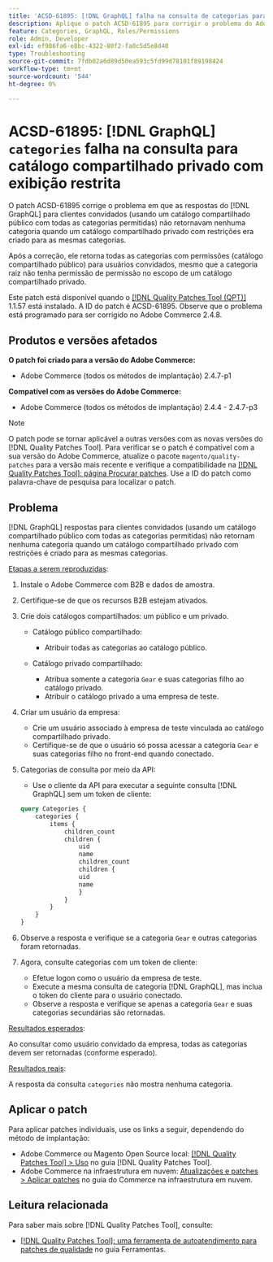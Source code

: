 ```yaml
---
title: 'ACSD-61895: [!DNL GraphQL] falha na consulta de categorias para catálogo compartilhado particular com exibição restrita'
description: Aplique o patch ACSD-61895 para corrigir o problema do Adobe Commerce, em que as  [!DNL GraphQL] respostas para clientes convidados (usando um catálogo compartilhado público com todas as categorias permitidas) não retornavam nenhuma categoria quando um catálogo compartilhado privado com restrições era criado para as mesmas categorias.
feature: Categories, GraphQL, Roles/Permissions
role: Admin, Developer
exl-id: ef986fa6-e8bc-4322-80f2-fa0c5d5e8d40
type: Troubleshooting
source-git-commit: 7fdb02a6d89d50ea593c5fd99d78101f89198424
workflow-type: tm+mt
source-wordcount: '544'
ht-degree: 0%

---
```


# ACSD-61895: [!DNL GraphQL] `categories` falha na consulta para catálogo compartilhado privado com exibição restrita

O patch ACSD-61895 corrige o problema em que as respostas do [!DNL GraphQL] para clientes convidados (usando um catálogo compartilhado público com todas as categorias permitidas) não retornavam nenhuma categoria quando um catálogo compartilhado privado com restrições era criado para as mesmas categorias.

Após a correção, ele retorna todas as categorias com permissões (catálogo compartilhado público) para usuários convidados, mesmo que a categoria raiz não tenha permissão de permissão no escopo de um catálogo compartilhado privado.

Este patch está disponível quando o [[!DNL Quality Patches Tool (QPT)]](/help/tools/quality-patches-tool/quality-patches-tool-to-self-serve-quality-patches.md) 1.1.57 está instalado. A ID do patch é ACSD-61895. Observe que o problema está programado para ser corrigido no Adobe Commerce 2.4.8.

## Produtos e versões afetados

**O patch foi criado para a versão do Adobe Commerce:**

* Adobe Commerce (todos os métodos de implantação) 2.4.7-p1

**Compatível com as versões do Adobe Commerce:**

* Adobe Commerce (todos os métodos de implantação) 2.4.4 - 2.4.7-p3

>[!NOTE]
>
>O patch pode se tornar aplicável a outras versões com as novas versões do [!DNL Quality Patches Tool]. Para verificar se o patch é compatível com a sua versão do Adobe Commerce, atualize o pacote `magento/quality-patches` para a versão mais recente e verifique a compatibilidade na [[!DNL Quality Patches Tool]: página Procurar patches](https://experienceleague.adobe.com/tools/commerce-quality-patches/index.html). Use a ID do patch como palavra-chave de pesquisa para localizar o patch.

## Problema

[!DNL GraphQL] respostas para clientes convidados (usando um catálogo compartilhado público com todas as categorias permitidas) não retornam nenhuma categoria quando um catálogo compartilhado privado com restrições é criado para as mesmas categorias.

<u>Etapas a serem reproduzidas</u>:

1. Instale o Adobe Commerce com B2B e dados de amostra.
1. Certifique-se de que os recursos B2B estejam ativados.
1. Crie dois catálogos compartilhados: um público e um privado.

   * Catálogo público compartilhado:

      * Atribuir todas as categorias ao catálogo público.

   * Catálogo privado compartilhado:

      * Atribua somente a categoria `Gear` e suas categorias filho ao catálogo privado.
      * Atribuir o catálogo privado a uma empresa de teste.

1. Criar um usuário da empresa:

   * Crie um usuário associado à empresa de teste vinculada ao catálogo compartilhado privado.
   * Certifique-se de que o usuário só possa acessar a categoria `Gear` e suas categorias filho no front-end quando conectado.

1. Categorias de consulta por meio da API:

   * Use o cliente da API para executar a seguinte consulta [!DNL GraphQL] sem um token de cliente:

   ```graphql
   query Categories { 
       categories { 
           items { 
               children_count 
               children { 
                   uid 
                   name 
                   children_count 
                   children { 
                   uid 
                   name 
                   } 
               } 
           } 
       } 
   }
   ```

1. Observe a resposta e verifique se a categoria `Gear` e outras categorias foram retornadas.
1. Agora, consulte categorias com um token de cliente:

   * Efetue logon como o usuário da empresa de teste.
   * Execute a mesma consulta de categoria [!DNL GraphQL], mas inclua o token do cliente para o usuário conectado.
   * Observe a resposta e verifique se apenas a categoria `Gear` e suas categorias secundárias são retornadas.


<u>Resultados esperados</u>:

Ao consultar como usuário convidado da empresa, todas as categorias devem ser retornadas (conforme esperado).

<u>Resultados reais</u>:

A resposta da consulta `categories` não mostra nenhuma categoria.

## Aplicar o patch

Para aplicar patches individuais, use os links a seguir, dependendo do método de implantação:

* Adobe Commerce ou Magento Open Source local: [[!DNL Quality Patches Tool] > Uso](/help/tools/quality-patches-tool/usage.md) no guia [!DNL Quality Patches Tool].
* Adobe Commerce na infraestrutura em nuvem: [Atualizações e patches > Aplicar patches](https://experienceleague.adobe.com/docs/commerce-cloud-service/user-guide/develop/upgrade/apply-patches.html) no guia do Commerce na infraestrutura em nuvem.


## Leitura relacionada

Para saber mais sobre [!DNL Quality Patches Tool], consulte:

* [[!DNL Quality Patches Tool]: uma ferramenta de autoatendimento para patches de qualidade](/help/tools/quality-patches-tool/quality-patches-tool-to-self-serve-quality-patches.md) no guia Ferramentas.
